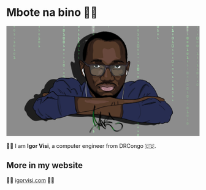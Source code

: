 # Mbote na bino 👋🏿️
<img src="https://raw.githubusercontent.com/igorvisi/igorvisi/master/draw.jpg" alt="banner with draw of Igor Visi">


✊🏿️ I am **Igor Visi**, a computer engineer from DRCongo 🇨🇩️.

## More in my website
🤜🏿️ [igorvisi.com](https://igorvisi.com) 🤛🏿️